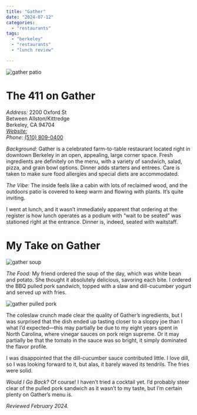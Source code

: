 ```yaml
---
title: "Gather"
date: "2024-07-12"
categories:
  - "restaurants"
tags:
  - "berkeley"
  - "restaurants"
  - "lunch review"

---
```


![gather patio](http://s3.amazonaws.com/thegourmez-wpmedia/2024/07/Gather+(1).jpg)

# The 411 on Gather

*Address:* 2200 Oxford St\
Between Allston/Kittredge\
Berkeley, CA 94704\
[*Website:*](<https://www.gatherberkeley.com/>)\
*Phone:* [(510) 809-0400](tel:(510)%20809-0400)

*Background:* Gather is a celebrated farm-to-table restaurant located right in downtown Berkeley in an open, appealing, large corner space. Fresh ingredients are definitely on the menu, with a variety of sandwich, salad, pizza, and grain bowl options. Dinner adds starters and entrees. Care is taken to make sure food allergies and special diets are accommodated.

*The Vibe:* The inside feels like a cabin with lots of reclaimed wood, and the outdoors patio is covered to keep warm and flowing with plants. It’s quite inviting.

I went at lunch, and it wasn’t immediately apparent that ordering at the register is how lunch operates as a podium with “wait to be seated” was stationed right at the entrance. Dinner is, indeed, seated with waitstaff.

# My Take on Gather

![gather soup](http://s3.amazonaws.com/thegourmez-wpmedia/2024/07/Gather+(4).jpg)

*The Food:* My friend ordered the soup of the day, which was white bean and potato. She thought it absolutely delicious, savoring each bite. I ordered the BBQ pulled pork sandwich, topped with a slaw and dill-cucumber yogurt and served up with fries. 

![gather pulled pork](http://s3.amazonaws.com/thegourmez-wpmedia/2024/07/Gather+(3).jpg)

The coleslaw crunch made clear the quality of Gather’s ingredients, but I was surprised that the dish ended up tasting closer to a sloppy joe than I what I’d expected—this may partially be due to my eight years spent in North Carolina, where vinegar sauces on pork reign supreme. Or it may partially be that the tomato in the sauce was so bright, it simply dominated the flavor profile.

I was disappointed that the dill-cucumber sauce contributed little. I love dill, so I was looking forward to it, but alas, it barely waved its tendrils. The fries were solid.

*Would I Go Back?* Of course! I haven’t tried a cocktail yet. I’d probably steer clear of the pulled pork sandwich as it wasn’t to my taste, but I’m certain plenty on Gather’s menu is.

*Reviewed February 2024.*